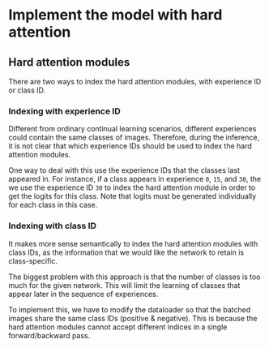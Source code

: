 

# Implement the model with hard attention

## Hard attention modules

There are two ways to index the hard attention modules, with experience ID or class ID. 


### Indexing with experience ID

Different from ordinary continual learning scenarios, different experiences could contain the same classes of images. Therefore, during the inference, it is not clear that which experience IDs should be used to index the hard attention modules.

One way to deal with this use the experience IDs that the classes last appeared in. For instance, if a class appears in experience `0`, `15`, and `30`, the we use the experience ID `30` to index the hard attention module in order to get the logits for this class. Note that logits must be generated individually for each class in this case.


### Indexing with class ID

It makes more sense semantically to index the hard attention modules with class IDs, as the information that we would like the network to retain is class-specific.

The biggest problem with this approach is that the number of classes is too much for the given network. This will limit the learning of classes that appear later in the sequence of experiences.

To implement this, we have to modify the dataloader so that the batched images share the same class IDs (positive & negative). This is because the hard attention modules cannot accept different indices in a single forward/backward pass. 

